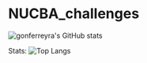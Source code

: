 # NUCBA_challenges

![gonferreyra's GitHub stats](https://github-readme-stats.vercel.app/api?username=gonferreyra&theme=tokyonight&show_icons=true)

Stats: ![Top Langs](https://github-readme-stats.vercel.app/api/top-langs/?username=gonferreyra&bg_color=000000&text_color=FFFFFF&title_color=159E4A&langs_count=10&card_width=1000&layout=compact)
